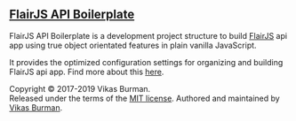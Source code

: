 [FlairJS API Boilerplate](https://flairjs.com/templates/#/api)
---

FlairJS API Boilerplate is a development project structure to build [FlairJS](https://flairjs.com) api app using true object orientated features in plain vanilla JavaScript.

It provides the optimized configuration settings for organizing and building FlairJS api app. Find more about this [here](https://flairjs.com/templates/#/service).



Copyright &copy; 2017-2019 Vikas Burman.<br/>
Released under the terms of the [MIT license](https://github.com/vikasburman/flairjs-fabric/blob/master/LICENSE). Authored and maintained by [Vikas Burman](https://www.linkedin.com/in/vikasburman/). 